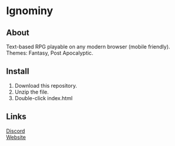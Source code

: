 # Ignominy
## About
Text-based RPG playable on any modern browser (mobile friendly).  
Themes: Fantasy, Post Apocalyptic.
## Install
1. Download this repository.
2. Unzip the file.
3. Double-click index.html
## Links
[Discord](https://discord.gg/PEGUcb4)  
[Website](http://ntgc.ddns.net/Ignominy)
